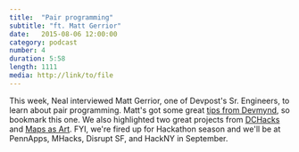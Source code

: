 ```yaml
---
title:  "Pair programming"
subtitle: "ft. Matt Gerrior"
date:   2015-08-06 12:00:00
category: podcast
number: 4
duration: 5:58
length: 1111
media: http://link/to/file
---
```


This week, Neal interviewed Matt Gerrior, one of Devpost's Sr. Engineers, to learn about pair programming. Matt's got some great <a href="https://www.devmynd.com/blog/2015-1-pairing-with-junior-developers/">tips from Devmynd</a>, so bookmark this one. We also highlighted two great projects from <a href="http://dchacks.devpost.com">DCHacks</a> and <a href="http://sjmaps.devpost.com">Maps as Art</a>. FYI, we're fired up for Hackathon season and we'll be at PennApps, MHacks, Disrupt SF, and HackNY in September.
